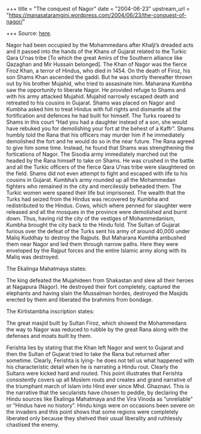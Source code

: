 +++
title = "The conquest of Nagor"
date = "2004-06-23"
upstream_url = "https://manasataramgini.wordpress.com/2004/06/23/the-conquest-of-nagor/"

+++
Source: [here](https://manasataramgini.wordpress.com/2004/06/23/the-conquest-of-nagor/).

Nagor had been occupied by the Mohammedans after Khalji’s dreaded acts
and it passed into the hands of the Khans of Gujarat related to the
Turkic Qara U’nas tribe \[To which the great Amirs of the Southern
alliance like Qazaghan and Mir Hussain belonged\]. The Khan of Nagor was
the fierce Firoz Khan, a terror of Hindus, who died in 1454. On the
death of Firoz, his son Shams Khan ascended the gaddi. But he was
shortly thereafter thrown out by his brother Mujahid, who tried to
assasinate him. Maharana Kumbha saw the opportunity to liberate Nagor.
He provided refuge to Shams and with his army attacked Mujahid. Mujahid
narrowly escaped death and retreated to his cousins in Gujarat. Shams
was placed on Nagor and Kumbha asked him to treat Hindus with full
rights and dismantle all the fortification and defences he had built for
himself. The Turks roared to Shams in this court “Had you had a daughter
instead of a son, she would have rebuked you for demolishing your fort
at the behest of a Kaffr”. Shams humbly told the Rana that his officers
may murder him if he immediately demolished the fort and he would do so
in the near future. The Rana agreed to give him some time. Instead, he
found that Shams was strengthening the fortications of Nagor. The
Sisodia army immediately marched out the headed by the Rana himself to
take on Shams. He was crushed in the battle and all the Turkic officers
of the fierce Qara U’nas tribe were slaughtered on the field. Shams did
not even attempt to fight and escaped with life to his cousins in
Gujarat. Kumbha’s army rounded up all the Mohammedan fighters who
remained in the city and mercilessly beheaded them. The Turkic women
were spared their life but imprisoned. The wealth that the Turks had
seized from the Hindus was recovered by Kumbha and redistributed to the
Hindus. Cows, which where penned for slaughter were released and all the
mosques in the province were demolished and burnt down. Thus, having rid
the city of the vestiges of Mohammedanism, Kumbha brought the city back
to the Hindu fold. The Sultan of Gujarat furious over the defeat of the
Turks sent his army of around 40,000 under Maliq Kuddhay to destroy the
Rajputs. But Maharana Kumbha ambushed them near Nagor and led them
through narrow paths. Here they were enveloped by the Rajput forces and
the entire Islamic army along with its Maliq was destroyed.

The Ekalinga Mahatmaya states:

The king defeated the Mujahideen from Shakastan and slew all their
heroes at Nagapura (Nagor). He destroyed their fort completely, captured
the elephants and having slain the Mussalman hordes, destroyed the
Masjids erected by them and liberated the brahmins from bondage.

The Kirtistambha inscription states:

The great masjid built by Sultan Firoz, which showed the Mohammedans the
way to Nagor was reduced to rubble by the great Rana along with the
defenses and moats built by them.

Ferishta lies by stating that the Khan left Nagor and went to Gujarat
and then the Sultan of Gujarat tried to take the Rana but returned after
sometime. Clearly, Ferishta is lying- he does not tell us what happened
with his characteristic detail when he is narrating a Hindu rout.
Clearly the Sultans were kicked hard and routed. This point illustrates
that Ferishta consistently covers up all Moslem routs and creates and
grand narrative of the triumphant march of Islam into Hind ever since
Mhd. Ghaznavi. This is the narrative that the secularists have chosen to
peddle, by declaring the Hindu sources like Ekalinga Mahatmaya and the
Vira Vinoda as “unreliable” or “Hindus have no history”. Hindu kings
were on occasions been severe on the invaders and this point shows that
some regions were completely liberated only because they shelved their
usual liberality and ruthlessly chastised the enemy.

